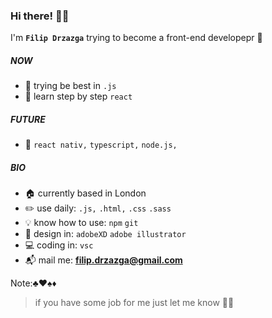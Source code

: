 ### Hi there! :vampire::sparkles:

I'm **`Filip Drzazga`** trying to become a front-end developepr :dart:

##### NOW
- :blossom: trying be best in `.js`
- :seedling: learn step by step `react`

##### FUTURE
- :crystal_ball: `react nativ,` `typescript,` `node.js,`

##### BIO
- :house: currently based in London
- :pencil2: use daily: `.js,` `.html,` `.css` `.sass`
- :bulb: know how to use: `npm` `git`
- :art: design in: `adobeXD` `adobe illustrator`
- :computer: coding in: `vsc`
- :mailbox_with_mail: mail me: **filip.drzazga@gmail.com**

Note::clubs::hearts::spades::diamonds:
> if you have some job for me just let me know :speech_balloon::tongue:
